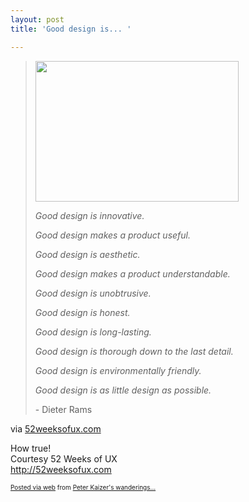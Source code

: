 ```yaml
---
layout: post
title: 'Good design is... '

---
```


<div class='posterous_autopost'><div class="posterous_bookmarklet_entry"> <blockquote><div><p><img src="http://media.tumblr.com/tumblr_kyh069OKe51qz7ace.jpg" height="225" width="325" /></p>  <p><i>Good design is innovative.</i></p>  <p><i>Good design makes a product useful.</i></p>  <p><i>Good design is aesthetic.</i></p>  <p><i>Good design makes a product understandable.</i></p>  <p><i>Good design is unobtrusive.</i></p>  <p><i>Good design is honest.</i></p>  <p><i>Good design is long-lasting.</i></p>  <p><i>Good design is thorough down to the last detail.</i></p>  <p><i>Good design is environmentally friendly.</i></p>  <p><i>Good design is as little design as possible.</i></p>  <p>- Dieter Rams</p></div></blockquote><div class="posterous_quote_citation">via <a href="http://52weeksofux.com/post/415490651/good-design-is">52weeksofux.com</a></div> <p>How true! <br />Courtesy 52 Weeks of UX  <br /><a href="http://52weeksofux.com">http://52weeksofux.com</a></p></div>      <p style="font-size: 10px;">  <a href="http://posterous.com">Posted via web</a>   from <a href="http://random.peterkaizer.com/good-design-is-17">Peter Kaizer's wanderings...</a>  </p>  </div>
